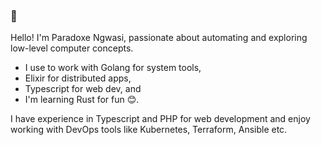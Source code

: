 ### 👋

Hello! I'm Paradoxe Ngwasi, 
passionate about automating and exploring low-level computer concepts. 
- I use to work with Golang for system tools,
- Elixir for distributed apps,
- Typescript for web dev, and
- I'm learning Rust for fun 😊.

I have experience in Typescript and PHP for web development and enjoy working with DevOps tools like Kubernetes, Terraform, Ansible etc.
